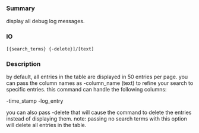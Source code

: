 ### Summary ###

display all debug log messages.

### IO ###

```[{search_terms} {-delete}]/[text]```

### Description ###

by default, all entries in the table are displayed in 50 entries per page. you can pass the column names as -column_name (text) to refine your search to specific entries. this command can handle the following columns:

-time_stamp
-log_entry

you can also pass -delete that will cause the command to delete the entries instead of displaying them. note: passing no search terms with this option will delete all entries in the table.